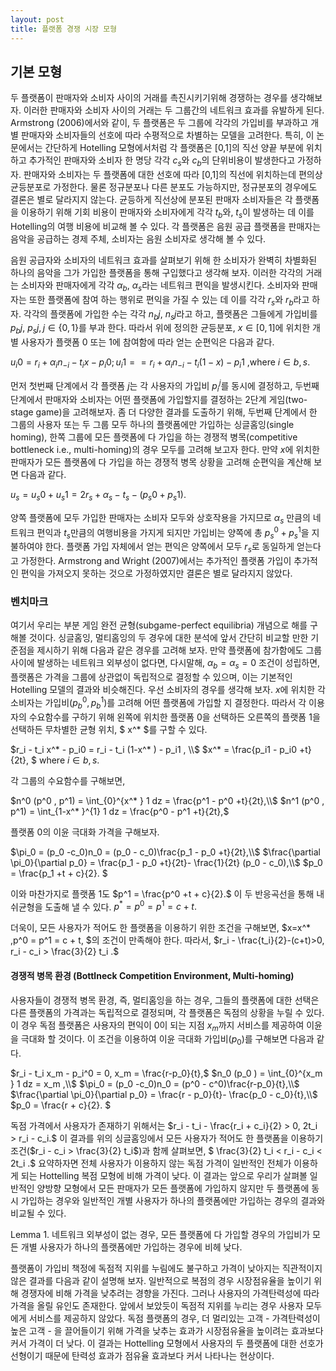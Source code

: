 ```yaml
---
layout: post
title: 플랫폼 경쟁 시장 모형
---
```

## 기본 모형

두 플랫폼이 판매자와 소비자 사이의 거래를 촉진시키기위해 경쟁하는 경우를 생각해보자. 이러한 판매자와 소비자 사이의 거래는 두 그룹간의 네트워크 효과를 유발하게 된다. Armstrong (2006)에서와 같이, 두 플랫폼은 두 그룹에 각각의 가입비를 부과하고 개별 판매자와 소비자들의 선호에 따라 수평적으로 차별하는 모델을 고려한다. 특히, 이 논문에서는 간단하게 Hotelling 모형에서처럼 각 플랫폼은 [0,1]의 직선 양끝 부분에 위치하고 추가적인 판매자와 소비자 한 명당 각각 $c_s$와 $c_b$의 단위비용이 발생한다고 가정하자. 판매자와 소비자는 두 플랫폼에 대한 선호에 따라 [0,1]의 직선에 위치하는데 편의상 균등분포로 가정한다. 물론 정규분포나 다른 분포도 가능하지만, 정규분포의 경우에도 결론은 별로 달라지지 않는다. 균등하게 직선상에 분포된 판매자 소비자들은 각 플랫폼을 이용하기 위해 기회 비용이 판매자와 소비자에게 각각 $t_b$와, $t_s$이 발생하는 데 이를 Hotelling의 여행 비용에 비교해 볼 수 있다. 각 플랫폼은 음원 공급 플랫폼을 판매자는 음악을 공급하는 경제 주체, 소비자는 음원 소비자로 생각해 볼 수 있다.

음원 공급자와 소비자의 네트워크 효과를 살펴보기 위해 한 소비자가 완벽히 차별화된 하나의 음악을 그가 가입한 플랫폼을 통해 구입했다고 생각해 보자. 이러한 각각의 거래는 소비자와 판매자에게 각각 $\alpha_b$, $\alpha_s$라는 네트워크 편익을 발생시킨다. 소비자와 판매자는 또한 플랫폼에 참여 하는 행위로 편익을 가질 수 있는 데 이를 각각 $r_s$와 $r_b$라고 하자. 각각의 플랫폼에 가입한 수는 각각 $n_bj$, $n_sj$라고 하고, 플랫폼은 그들에게 가입비를 $p_bj$, $p_sj, j \in \{0,1\}$를 부과 한다. 따라서 위에 정의한 균등분포, $x \in [0,1]$에 위치한 개별 사용자가 플랫폼 0 또는 1에 참여함에 따라 얻는 순편익은 다음과 같다.

$u_i0 = r_i + \alpha_i n_{-i} - t_i x - p_i0 ; u_i1 = = r_i + \alpha_i n_{-i} - t_i (1-x) - p_i1$
,where $i \in {b,s}.$

먼저 첫번째 단계에서 각 플랫폼 $j$는 각 사용자의 가입비 $p_i^j$를 동시에 결정하고, 두번째 단계에서 판매자와 소비자는 어떤 플랫폼에 가입할지를 결정하는 2단계 게임(two-stage game)을 고려해보자. 좀 더 다양한 결과를 도출하기 위해, 두번째 단계에서 한 그룹의 사용자 또는 두 그룹 모두 하나의 플랫폼에만 가입하는 싱글홈잉(single homing), 한쪽 그룹에 모든 플랫폼에 다 가입을 하는 경쟁적 병목(competitive bottleneck i.e., multi-homing)의 경우 모두를 고려해 보고자 한다. 만약 $x$에 위치한 판매자가 모든 플랫폼에 다 가입을 하는 경쟁적 병목 상황을 고려해 순편익을 계산해 보면 다음과 같다.

$u_s = u_s0 + u_s1 = 2r_s + \alpha_s -t_s - (p_s0 + p_s1).$

양쪽 플랫폼에 모두 가입한 판매자는 소비자 모두와 상호작용을 가지므로 $\alpha_s$ 만큼의 네트워크 편익과 $t_s$만큼의 여행비용을 가지게 되지만 가입비는 양쪽에 총 $p_s^0 + p_s^1$을 지불하여야 한다. 플랫폼 가입 자체에서 얻는 편익은 양쪽에서 모두 $r_s$로 동일하게 얻는다고 가정한다. Armstrong and Wright (2007)에서는 추가적인 플랫폼 가입이 추가적인 편익을 가져오지 못하는 것으로 가정하였지만 결론은 별로 달라지지 않았다.

### 벤치마크

여기서 우리는 부분 게임 완전 균형(subgame-perfect equilibria) 개념으로 해를 구해볼 것이다. 싱글홈잉, 멀티홈잉의 두 경우에 대한 분석에 앞서 간단히 비교할 만한 기준점을 제시하기 위해 다음과 같은 경우를 고려해 보자. 만약 플랫폼에 참가함에도 그룹 사이에 발생하는 네트워크 외부성이 없다면, 다시말해, $\alpha_b = \alpha_s = 0$ 조건이 성립하면, 플랫폼은 가격을 그룹에 상관없이 독립적으로 결정할 수 있으며, 이는 기본적인 Hotelling 모델의 결과와 비슷해진다. 우선 소비자의 경우를 생각해 보자. $x$에 위치한 각 소비자는 가입비($p_b^0, p_b^1$)를 고려해 어떤 플랫폼에 가입할 지 결정한다. 따라서 각 이용자의 수요함수를 구하기 위해 왼쪽에 위치한 플랫폼 0을 선택하든 오른쪽의 플랫폼 1을 선택하든 무차별한 균형 위치, $ x^* $를 구할 수 있다.

$r_i - t_i x^* - p_i0 = r_i -  t_i (1-x^* ) - p_i1 , \\$
$x^* = \frac{p_i1 - p_i0 +t}{2t}, $ where $i \in {b,s}.$

각 그룹의 수요함수를 구해보면,

$n^0 (p^0 , p^1) = \int_{0}^{x^* } 1 dz = \frac{p^1 - p^0 +t}{2t},\\$
$n^1 (p^0 , p^1) = \int_{1-x^* }^{1} 1 dz = \frac{p^0 - p^1 +t}{2t},$

플랫폼 0의 이윤 극대화 가격을 구해보자.

$\pi_0 = (p_0 -c_0)n_0 = (p_0 - c_0)\frac{p_1 - p_0 +t}{2t},\\$
$\frac{\partial \pi_0}{\partial p_0} = \frac{p_1 - p_0 +t}{2t}- \frac{1}{2t} (p_0 - c_0),\\$
$p_0 = \frac{p_1 +t + c}{2}. $

이와 마찬가지로 플랫폼 1도 $p^1 = \frac{p^0 +t + c}{2}.$ 이 두 반응곡선을 통해 내쉬균형을 도출해 낼 수 있다.
$p^* = p^0 = p^1 = c + t.$

더욱이, 모든 사용자가 적어도 한 플랫폼을 이용하기 위한 조건을 구해보면, $x=x^* ,p^0 = p^1 = c + t, $의 조건이 만족해야 한다. 따라서, $r_i - \frac{t_i}{2}-(c+t)>0, r_i - c_i > \frac{3}{2} t_i .$

#### 경쟁적 병목 환경 (Bottlneck Competition Environment, Multi-homing)

사용자들이 경쟁적 병목 환경, 즉, 멀티홈잉을 하는 경우, 그들의 플랫폼에 대한 선택은 다른 플랫폼의 가격과는 독립적으로 결정되며, 각 플랫폼은 독점의 상황을 누릴 수 있다. 이 경우 독점 플랫폼은 사용자의 편익이 0이 되는 지점 $x_m$까지 서비스를 제공하여 이윤을 극대화 할 것이다. 이 조건을 이용하여 이윤 극대화 가입비($p_0$)를 구해보면 다음과 같다.

$r_i - t_i x_m - p_i^0 = 0, x_m = \frac{r-p_0}{t},$
$n_0 (p_0 ) = \int_{0}^{x_m } 1 dz = x_m ,\\$
$\pi_0 = (p_0 -c_0)n_0 = (p^0 - c^0)\frac{r-p_0}{t},\\$
$\frac{\partial \pi_0}{\partial p_0} = \frac{r - p_0}{t}- \frac{p_0 - c_0}{t},\\$
$p_0 = \frac{r + c}{2}. $

독점 가격에서 사용자가 존재하기 위해서는 $r_i - t_i - \frac{r_i + c_i}{2} > 0, 2t_i > r_i - c_i.$
이 결과를 위의 싱글홈잉에서 모든 사용자가 적어도 한 플랫폼을 이용하기 조건($r_i - c_i > \frac{3}{2} t_i$)과 함께 살펴보면,
$ \frac{3}{2} t_i < r_i - c_i < 2t_i .$ 요약하자면 전체 사용자가 이용하지 않는 독점 가격이 일반적인 전체가 이용하게 되는 Hottelling 복점 모형에 비해 가격이 낮다. 이 결과는 앞으로 우리가 살펴볼 일반적인 양방향 모형에서 모든 판매자가 모든 플랫폼에 가입하지 않지만 두 플랫폼에 동시 가입하는 경우와 일반적인 개별 사용자가 하나의 플랫폼에만 가입하는 경우의 결과와 비교될 수 있다.

Lemma 1. 네트워크 외부성이 없는 경우, 모든 플랫폼에 다 가입할 경우의 가입비가 모든 개별 사용자가 하나의 플랫폼에만 가입하는 경우에 비헤 낮다.

플랫폼이 가입비 책정에 독점적 지위를 누림에도 불구하고 가격이 낮아지는 직관적이지 않은 결과를 다음과 같이 설명해 보자. 일반적으로 복점의 경우 시장점유율을 높이기 위해 경쟁자에 비해 가격을 낮추려는 경향을 가진다. 그러나 사용자의 가격탄력성에 따라 가격을 올릴 유인도 존재한다. 앞에서 보았듯이 독점적 지위를 누리는 경우 사용자 모두에게 서비스를 제공하지 않았다. 독점 플랫폼의 경우, 더 멀리있는 고객 - 가격탄력성이 높은 고객 - 을 끌어들이기 위해 가격을 낮추는 효과가 시장점유율을 높이려는 효과보다 커서 가격이 더 낮다. 이 결과는 Hottelling 모형에서 사용자의 두 플랫폼에 대한 선호가 선형이기 때문에 탄력성 효과가 점유율 효과보다 커서 나타나는 현상이다.
